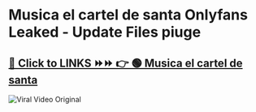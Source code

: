
 # Musica el cartel de santa Onlyfans Leaked - Update Files piuge

## <h2><a href="https://clipsfans.com/Musica_el_cartel_de_santa&ref=git">🔗 Click to LINKS ⏩⏩ 👉 🟢 Musica el cartel de santa </a></h2>

<a href="https://clipsfans.com/Musica_el_cartel_de_santa&ref=git" rel="nofollow" data-target="animated-image.originalLink"><img src="https://i.ibb.co.com/xMMVF88/686577567.gif" alt="Viral Video Original" style="max-width: 100%; display: inline-block;" data-target="animated-image.originalImage"></a>


